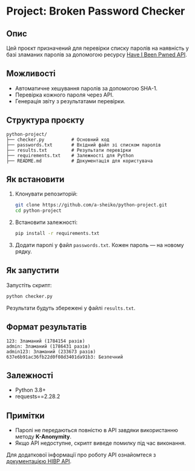 # Project: Broken Password Checker

## Опис
Цей проєкт призначений для перевірки списку паролів на наявність у базі зламаних паролів за допомогою ресурсу [Have I Been Pwned API](https://haveibeenpwned.com).

## Можливості
- Автоматичне хешування паролів за допомогою SHA-1.
- Перевірка кожного пароля через API.
- Генерація звіту з результатами перевірки.

## Структура проєкту
```
python-project/
├── checker.py          # Основний код
├── passwords.txt       # Вхідний файл зі списком паролів
├── results.txt         # Результати перевірки
├── requirements.txt    # Залежності для Python
├── README.md           # Документація для користувача
```

## Як встановити

1. Клонувати репозиторій:
   ```bash
   git clone https://github.com/a-sheiko/python-project.git
   cd python-project
   ```

2. Встановити залежності:
   ```bash
   pip install -r requirements.txt
   ```

3. Додати паролі у файл `passwords.txt`. Кожен пароль — на новому рядку.

## Як запустити

Запустіть скрипт:
```bash
python checker.py
```

Результати будуть збережені у файлі `results.txt`.

## Формат результатів
```
123: Зламаний (1784154 разів)
admin: Зламаний (1786431 разів)
admin123: Зламаний (233673 разів)
637e6b91ac36fb22d0f08d3401da91b3: Безпечний
```

## Залежності
- Python 3.8+
- requests==2.28.2

## Примітки
- Паролі не передаються повністю в API завдяки використанню методу **K-Anonymity**.
- Якщо API недоступне, скрипт виведе помилку під час виконання.

Для додаткової інформації про роботу API ознайомтеся з [документацією HIBP API](https://haveibeenpwned.com/API/v3).



